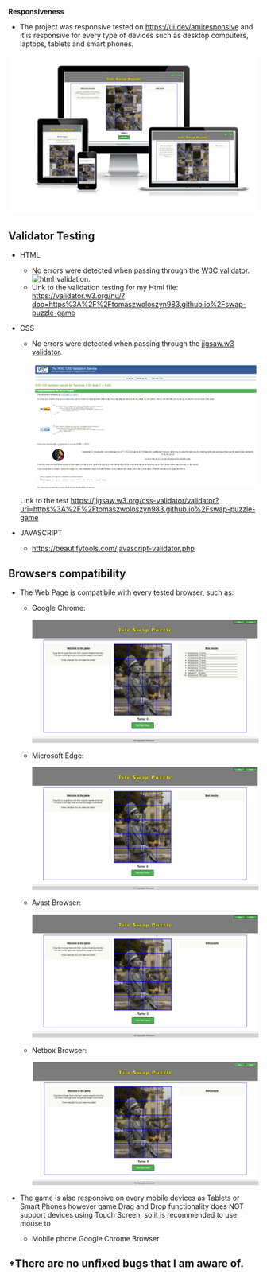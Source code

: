 **Responsiveness**
- The project was responsive tested on https://ui.dev/amiresponsive and it is responsive for every type of devices such as desktop computers, laptops, tablets and smart phones.

![Am I Responsive](documentation/images/am_i_responsive.jpg)

## **Validator Testing**
- HTML
    * No errors were detected when passing through the [W3C validator](https://validator.w3.org/nu/).
    ![html_validation](../assets/images/testing/html_validator.jpg).
    * Link to the validation testing for my Html file:
    https://validator.w3.org/nu/?doc=https%3A%2F%2Ftomaszwoloszyn983.github.io%2Fswap-puzzle-game

- CSS
    * No errors were detected when passing through the [jigsaw.w3 validator](https://jigsaw.w3.org/css-validator). 

         ![css_validation](documentation/images/validation_css.jpg)
    
    Link to the test
         https://jigsaw.w3.org/css-validator/validator?uri=https%3A%2F%2Ftomaszwoloszyn983.github.io%2Fswap-puzzle-game

- JAVASCRIPT
    * https://beautifytools.com/javascript-validator.php


## **Browsers compatibility**
- The Web Page is compatibile with every tested browser, such as:
    * Google Chrome:

         ![Google Chrome](documentation/images/resp_chrome.jpg)

    * Microsoft Edge: 
    
       ![Microsoft Edge](documentation/images/resp_edge.jpg)

    * Avast Browser: 

        ![Avast Browser](documentation/images/resp_avast.jpg)

    * Netbox Browser:

        ![Netbox Browser](documentation/images/resp_netbox.jpg)

- The game is also responsive on every mobile devices as Tablets or Smart Phones however game Drag and Drop functionality does NOT support devices using Touch Screen, so it is recommended to use mouse to 
    * Mobile phone Google Chrome Browser 


## *There are no unfixed bugs that I am aware of.